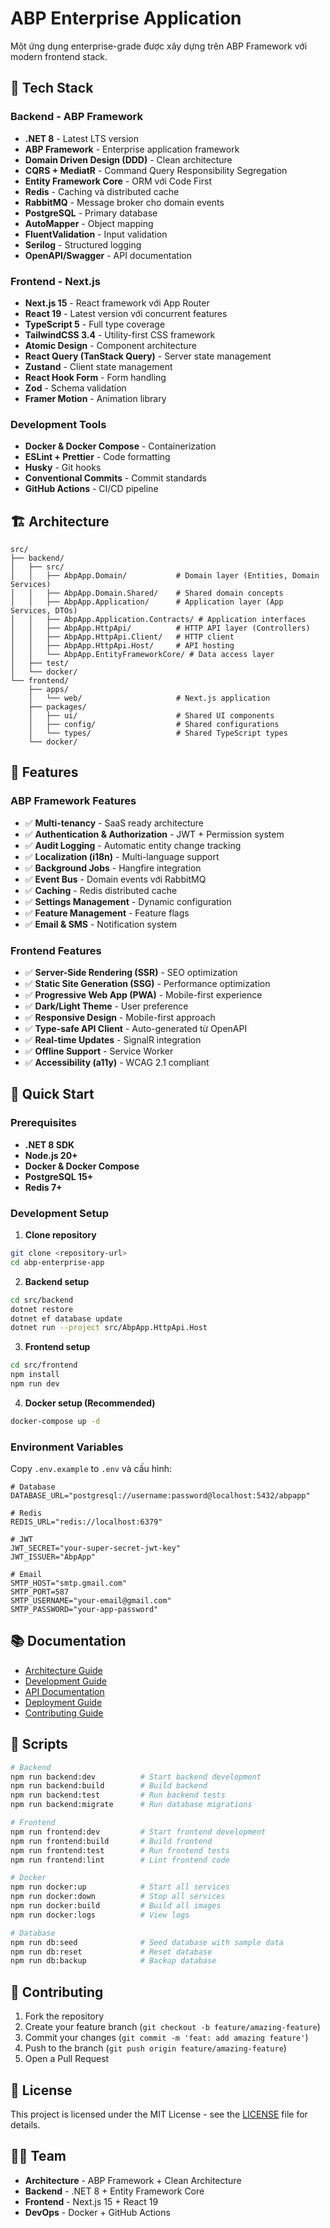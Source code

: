 # ABP Enterprise Application

Một ứng dụng enterprise-grade được xây dựng trên ABP Framework với modern frontend stack.

## 🚀 Tech Stack

### Backend - ABP Framework
- **.NET 8** - Latest LTS version
- **ABP Framework** - Enterprise application framework
- **Domain Driven Design (DDD)** - Clean architecture
- **CQRS + MediatR** - Command Query Responsibility Segregation
- **Entity Framework Core** - ORM với Code First
- **Redis** - Caching và distributed cache
- **RabbitMQ** - Message broker cho domain events
- **PostgreSQL** - Primary database
- **AutoMapper** - Object mapping
- **FluentValidation** - Input validation
- **Serilog** - Structured logging
- **OpenAPI/Swagger** - API documentation

### Frontend - Next.js
- **Next.js 15** - React framework với App Router
- **React 19** - Latest version với concurrent features
- **TypeScript 5** - Full type coverage
- **TailwindCSS 3.4** - Utility-first CSS framework
- **Atomic Design** - Component architecture
- **React Query (TanStack Query)** - Server state management
- **Zustand** - Client state management
- **React Hook Form** - Form handling
- **Zod** - Schema validation
- **Framer Motion** - Animation library

### Development Tools
- **Docker & Docker Compose** - Containerization
- **ESLint + Prettier** - Code formatting
- **Husky** - Git hooks
- **Conventional Commits** - Commit standards
- **GitHub Actions** - CI/CD pipeline

## 🏗️ Architecture

```
src/
├── backend/
│   ├── src/
│   │   ├── AbpApp.Domain/           # Domain layer (Entities, Domain Services)
│   │   ├── AbpApp.Domain.Shared/    # Shared domain concepts
│   │   ├── AbpApp.Application/      # Application layer (App Services, DTOs)
│   │   ├── AbpApp.Application.Contracts/ # Application interfaces
│   │   ├── AbpApp.HttpApi/          # HTTP API layer (Controllers)
│   │   ├── AbpApp.HttpApi.Client/   # HTTP client
│   │   ├── AbpApp.HttpApi.Host/     # API hosting
│   │   └── AbpApp.EntityFrameworkCore/ # Data access layer
│   ├── test/
│   └── docker/
└── frontend/
    ├── apps/
    │   └── web/                     # Next.js application
    ├── packages/
    │   ├── ui/                      # Shared UI components
    │   ├── config/                  # Shared configurations
    │   └── types/                   # Shared TypeScript types
    └── docker/
```

## 🎯 Features

### ABP Framework Features
- ✅ **Multi-tenancy** - SaaS ready architecture
- ✅ **Authentication & Authorization** - JWT + Permission system
- ✅ **Audit Logging** - Automatic entity change tracking
- ✅ **Localization (i18n)** - Multi-language support
- ✅ **Background Jobs** - Hangfire integration
- ✅ **Event Bus** - Domain events với RabbitMQ
- ✅ **Caching** - Redis distributed cache
- ✅ **Settings Management** - Dynamic configuration
- ✅ **Feature Management** - Feature flags
- ✅ **Email & SMS** - Notification system

### Frontend Features
- ✅ **Server-Side Rendering (SSR)** - SEO optimization
- ✅ **Static Site Generation (SSG)** - Performance optimization
- ✅ **Progressive Web App (PWA)** - Mobile-first experience
- ✅ **Dark/Light Theme** - User preference
- ✅ **Responsive Design** - Mobile-first approach
- ✅ **Type-safe API Client** - Auto-generated từ OpenAPI
- ✅ **Real-time Updates** - SignalR integration
- ✅ **Offline Support** - Service Worker
- ✅ **Accessibility (a11y)** - WCAG 2.1 compliant

## 🚦 Quick Start

### Prerequisites
- **.NET 8 SDK**
- **Node.js 20+**
- **Docker & Docker Compose**
- **PostgreSQL 15+**
- **Redis 7+**

### Development Setup

1. **Clone repository**
```bash
git clone <repository-url>
cd abp-enterprise-app
```

2. **Backend setup**
```bash
cd src/backend
dotnet restore
dotnet ef database update
dotnet run --project src/AbpApp.HttpApi.Host
```

3. **Frontend setup**
```bash
cd src/frontend
npm install
npm run dev
```

4. **Docker setup (Recommended)**
```bash
docker-compose up -d
```

### Environment Variables

Copy `.env.example` to `.env` và cấu hình:

```env
# Database
DATABASE_URL="postgresql://username:password@localhost:5432/abpapp"

# Redis
REDIS_URL="redis://localhost:6379"

# JWT
JWT_SECRET="your-super-secret-jwt-key"
JWT_ISSUER="AbpApp"

# Email
SMTP_HOST="smtp.gmail.com"
SMTP_PORT=587
SMTP_USERNAME="your-email@gmail.com"
SMTP_PASSWORD="your-app-password"
```

## 📚 Documentation

- [Architecture Guide](docs/architecture.md)
- [Development Guide](docs/development.md)
- [API Documentation](docs/api.md)
- [Deployment Guide](docs/deployment.md)
- [Contributing Guide](docs/contributing.md)

## 🔧 Scripts

```bash
# Backend
npm run backend:dev          # Start backend development
npm run backend:build        # Build backend
npm run backend:test         # Run backend tests
npm run backend:migrate      # Run database migrations

# Frontend
npm run frontend:dev         # Start frontend development
npm run frontend:build       # Build frontend
npm run frontend:test        # Run frontend tests
npm run frontend:lint        # Lint frontend code

# Docker
npm run docker:up            # Start all services
npm run docker:down          # Stop all services
npm run docker:build         # Build all images
npm run docker:logs          # View logs

# Database
npm run db:seed              # Seed database with sample data
npm run db:reset             # Reset database
npm run db:backup            # Backup database
```

## 🤝 Contributing

1. Fork the repository
2. Create your feature branch (`git checkout -b feature/amazing-feature`)
3. Commit your changes (`git commit -m 'feat: add amazing feature'`)
4. Push to the branch (`git push origin feature/amazing-feature`)
5. Open a Pull Request

## 📄 License

This project is licensed under the MIT License - see the [LICENSE](LICENSE) file for details.

## 👨‍💻 Team

- **Architecture** - ABP Framework + Clean Architecture
- **Backend** - .NET 8 + Entity Framework Core
- **Frontend** - Next.js 15 + React 19
- **DevOps** - Docker + GitHub Actions